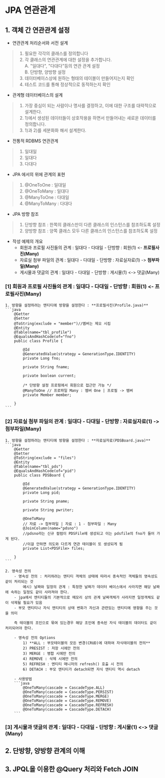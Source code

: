 # JPA 연관관계

## 1. 객체 간 연관관계 설정  

- 연관관계 처리순서와 서전 설계    
> 1) 필요한 각각의 클래스를 정의합니다    
> 2) 각 클래스의 연관관계에 대한 설정을 추가합니다.  
>	A. "일대다", "다대다"등의 연관 관계 설정  
>	B. 단방향, 양방향 설정  
> 3) 데이터베이스상에 원하는 형태의 테이블이 만들어지는지 확인   
> 4) 테스트 코드를 통해 정상적으로 동적하는지 확인  
  
- 관계형 데이터베이스의 설계  
> 1) 가장 중심이 되는 사람이나 명사를 결정하고, 이에 대한 구조를 대략적으로 설계한다.  
> 2) 1)에서 생성된 데이터들이 상호작용을 하면서 만들어내는 새로운 데이터를 정의합니다.  
> 3) 1)과 2)를 세분화화 해서 설계한다.   
  
- 전통적 RDBMS 연관관계
> 1) 일대일  
> 2) 일대다  
> 3) 다대다  

- JPA 에서의 위에 관계의 표현 
> 1) @OneToOne : 일대일
> 2) @OneToMany : 일대다
> 3) @ManyToOne : 다대일
> 4) @ManyToMany : 다대다

- JPA 방향 참조 
> 1) 단방향 참조 : 한쪽의 클래스만이 다른 클래스의 인스턴스를 참조하도록 설정  
> 2) 양방향 참조 : 양쪽 클래스 모두 다른 클래스의 인스턴스를 참조하도록 설정

- 작성 예제의 개요 
	- 회원과 프로필 사진들의 관계 : 일대다 - 다대일 - 단방향 : 회원(1) <- **프로필사진(Many)**
	- 자료실 첨부 파일의 관계 : 일대다 - 다대일 - 단방향 : 자료실자료(1) -> **첨부파일(Many)** 		
	- 게시물과 댓글의 관계 : 일대다 - 다대일 - 단방향 : 게시물(1) <-> 댓글(Many) 
	
### [1] 회원과 프로필 사진들의 관계 : 일대다 - 다대일 - 단방향 : 회원(1) <- 프로필사진(Many) 

	1. 방향을 설정하려는 엔티티에 방향을 설정한다 : **프로필사진(Profile.java)**
	```java
		@Getter
		@Setter
		@ToString(exclude = "member")//멤버는 제오 시킴
		@Entity
		@Table(name="tbl_profile")
		@EqualsAndHashCode(of="fno")
		public class Profile {
			
			@Id
			@GeneratedValue(strategy = GenerationType.IDENTITY)
			private Long fno;
			
			private String fname;
			
			private boolean current;
			
			/* 단방향 설정 프로핑에서 회원으로 접근만 가능 */
			@ManyToOne // 프로파일 Many : 멤버 One | 프로필 -> 멤버 
			private Member member;
		
		}
	```

### [2] 자료실 첨부 파일의 관계 : 일대다 - 다대일 - 단방향 : 자료실자료(1) -> 첨부파일(Many) 
	1. 방향을 설정하려는 엔티티에 방향을 설정한다 : **자료실자료(PDSBoard.java)**  
	```java
		@Getter
		@Setter
		@ToString(exclude = "files")
		@Entity
		@Table(name="tbl_pds")
		@EqualsAndHashCode(of="pid")
		public class PDSBoard {
			
			@Id
			@GeneratedValue(strategy = GenerationType.IDENTITY)
			private Long pid;
			
			private String pname;
			
			private String pwriter;
			
			@OneToMany 
			// 자료 -> 첩부파일 | 자료 : 1 - 첨부파일 : Many 
			@JoinColumn(name="pdsno") 
			//pdsno라는 신규 컬럼이 PDSFile에 생성되고 이는 pdsfile의 fno가 들어 가게 된다. 
			//이걸 안하면 의도와 다르게 연관 테이블이 또 생성되게 됨
			private List<PDSFile> files;
		
		}			
	```
	
	2. 영속성 전의
		- 영속성 전의 : 처리하려는 엔티티 객체의 상태에 따라서 종속적인 객체들의 영속성도 같이 처리되는 것
			예시) 날짜와 일정의 관계 : 특정한 날짜가 데이터 베이스에서 사라지면 해당 날짜에 속하는 일정도 같이 사라져야 한다.
		- jpa에서 엔티티들의 기본적으로 메모리 상의 관계 날짜객체가 사라지면 일정객체도 같이 삭제될 필요가 있음
		- 부모 앤티티나 자식 엔티티의 상태 변화가 자신과 관련있는 엔티티에 영향을 주는 것을 의미
	
		즉 테이블의 조인으로 묶여 있는경우 해당 조인에 종속된 자식 테이블의 데이터도 같이 처리되어야 한다.
		
		- 영속성 전의 Options 
			1) **ALL : 부모테이블의 모든 변경(CRUD)에 대하여 자식테이블의 전의**  
			2) PRESIST : 저장 시에만 전의 
			3) MERGE : 병합 시에만 전의
			4) REMOVE : 삭제 시에만 전의
			5) REFRESH : 엔티티 매니저의 refresh() 호출 시 전의
			6) DETACH : 부모 엔티티가 detach되면 자식 엔티티 역시 detach  
			
		- 사용방법 
		```java
			@OneToMany(cascade = CascadeType.ALL)
			@OneToMany(cascade = CascadeType.PERSIST)
			@OneToMany(cascade = CascadeType.MERGE)
			@OneToMany(cascade = CascadeType.REMOVE)
			@OneToMany(cascade = CascadeType.REFRESH)
			@OneToMany(cascade = CascadeType.DETACH)
		```
				

### [3] 게시물과 댓글의 관계 : 일대다 - 다대일 - 단방향 : 게시물(1) <-> 댓글(Many) 

## 2. 단방향, 양방향 관계의 이해




## 3. JPQL을 이용한 @Query 처리와 Fetch JOIN

